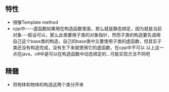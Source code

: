 ## 特性
- 很像Template method
- cpp中----虚函数如果用在构造函数里面，那么就是静态绑定，因为就是当前对象---假设可以，那么此类要用子类的对象指针，然而子类的构造要先调用自己这个base类的构造，自己的base类中又要使用子类的虚函数，但其实子类还没有构造完成，没有生下来就使用它的虚函数，在cpp中不可以
以上这一点在java，c#中是可以在构造函数中动态绑定的...可能实现方法不同吧

## 精髓
- 将物体和物体的构造这两个类分开来